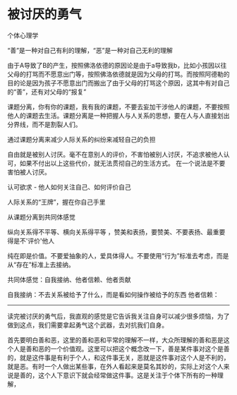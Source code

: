 # 被讨厌的勇气

个体心理学

“善”是一种对自己有利的理解，“恶”是一种对自己无利的理解

由于A导致了B的产生，按照佛洛依德的原因论是由于a导致我b，比如小孩因以往父母的打骂而不愿意出门等，按照佛洛依德就是因为父母的打骂。而按照阿德勒的目的论是因为孩子不愿意出门而搬出了由于父母的打骂这个原因，这其中有对自己的“善”，还有对父母的“报复”

课题分离，你有你的课题，我有我的课题，不要去妄加干涉他人的课题，不要按照他人的课题去生活。课题分离是一种把握人与人关系的思想，要在人与人直接划出分界线，而不是割裂人们。

通过课题分离来减少人际关系的纠纷来减轻自己的负担

自由就是被别人讨厌。毫不在意别人的评价，不害怕被别人讨厌，不追求被他人认可，如果不付出以上这些代价，就无法贯彻自己的生活方式。
在一个说法是不要害怕被人讨厌。

认可欲求 - 他人如何关注自己、如何评价自己

人际关系的“王牌”，握在你自己手里

从课题分离到共同体感觉

纵向关系得不平等、横向关系得平等 ，赞美和表扬，要赞美、不要表扬、最重要得是不'评价'他人

纯在即是价值。不要爱抽象的人，爱具体得人。不要使用“行为”标准去考虑，而是从“存在”标准上去接纳。

共同体感觉：自我接纳、他者信赖、他者贡献

自我接纳：不去关系被给予了什么，而是看如何操作被给予的东西
他者信赖：

---

读完被讨厌的勇气后，我直观的感觉是它告诉我关注自身可以减少很多烦恼，为了做到这点，我们需要拿起勇气这个武器，去对抗我们自身。

首先要明白善和恶，这里的善和恶和平常的理解不一样，大众所理解的善和恶是这个人是善和恶的一个价值观。这里可以把这个概念改一下，善是某件事对这个是善的，就是这件事是有利于个人，和这件事无关，恶就是这件事对这个人是不利的，就是恶。有时一个人做出某些事，在外人看起来是莫名其妙的，实际上对这个人来说是善的，这个人下意识下就会经常做这件事。这是关注于个体下所有的一种理解，
